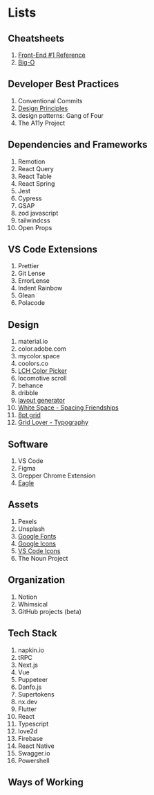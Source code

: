 # Lists

## Cheatsheets
1. [Front-End #1 Reference](https://itnext.io/frontend-interview-cheatsheet-that-helped-me-to-get-offer-on-amazon-and-linkedin-cba9584e33c7?gi=889a091e3fec)
2. [Big-O](https://www.bigocheatsheet.com/)

## Developer Best Practices
1. Conventional Commits
2. [Design Principles](https://principles.design/)
3. design patterns: Gang of Four
4. The A11y Project

## Dependencies and Frameworks
1. Remotion
2. React Query
3. React Table
4. React Spring
5. Jest
6. Cypress
7. GSAP
8. zod javascript
9. tailwindcss
10. Open Props

## VS Code Extensions
1. Prettier
2. Git Lense 
3. ErrorLense
4. Indent Rainbow
5. Glean
6. Polacode

## Design
1. material.io
6. color.adobe.com
7. mycolor.space
8. coolors.co
9. [LCH Color Picker](css.land)
10. locomotive scroll
11. behance
12. dribble
13. [layout generator](https://codepen.io/jipdev/full/ZEJOWjP)
14. [White Space - Spacing Friendships](https://uxdesign.cc/ui-cheat-sheet-spacing-friendships-e37a6fccc407)
15. [8pt grid](https://medium.com/swlh/the-comprehensive-8pt-grid-guide-aa16ff402179)
16. [Grid Lover - Typography](https://gridlover.net/try)

## Software
1. VS Code
2. Figma
3. Grepper Chrome Extension
4. [Eagle](en.eagle.cool)

## Assets
1. Pexels
2. Unsplash
3. [Google Fonts](fonts.google.com)
3. [Google Icons](fonts.google.com/icons)
4. [VS Code Icons](https://github.com/microsoft/vscode-icons)
5. The Noun Project

## Organization
1. Notion
2. Whimsical
3. GitHub projects (beta)

## Tech Stack
1. napkin.io
2. tRPC
3. Next.js
4. Vue
5. Puppeteer
6. Danfo.js
7. Supertokens
8. nx.dev
9. Flutter
10. React
11. Typescript
12. love2d
13. Firebase
14. React Native
15. Swagger.io
16. Powershell

## Ways of Working
